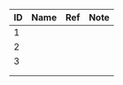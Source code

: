 | ID  | Name | Ref | Note |
| --- | ---- | --- | ---- |
| 1   |      |     |      |
| 2   |      |     |      |
| 3   |      |     |      |
|     |      |     |      |
|     |      |     |      |